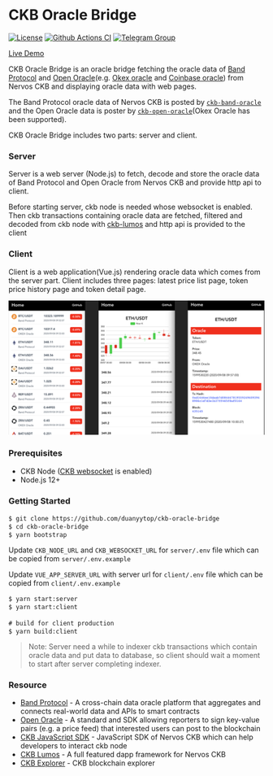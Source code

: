 # CKB Oracle Bridge

[![License](https://img.shields.io/badge/license-MIT-green)](https://github.com/duanyytop/ckb-oracle-bridge/blob/master/LICENSE)
[![Github Actions CI](https://github.com/duanyytop/ckb-oracle-bridge/workflows/CI/badge.svg?branch=master)](https://github.com/duanyytop/ckb-oracle-bridge/actions)
[![Telegram Group](https://cdn.rawgit.com/Patrolavia/telegram-badge/8fe3382b/chat.svg)](https://t.me/nervos_ckb_dev)

[Live Demo](https://oracle-bridge.ckbapp.dev/)

CKB Oracle Bridge is an oracle bridge fetching the oracle data of [Band Protocol](https://bandprotocol.com/) and [Open Oracle](https://github.com/compound-finance/open-oracle)(e.g. [Okex oracle](https://www.okex.com/docs/en/#oracle-oracle) and [Coinbase oracle](https://docs.pro.coinbase.com/#oracle)) from Nervos CKB and displaying oracle data with web pages.

The Band Protocol oracle data of Nervos CKB is posted by [`ckb-band-oracle`](https://github.com/duanyytop/ckb-band-oracle) and the Open Oracle data is poster by [`ckb-open-oracle`](https://github.com/duanyytop/ckb-open-oracle)(Okex Oracle has been supported).

CKB Oracle Bridge includes two parts: server and client.

### Server

Server is a web server (Node.js) to fetch, decode and store the oracle data of Band Protocol and Open Oracle from Nervos CKB and provide http api to client.

Before starting server, ckb node is needed whose websocket is enabled. Then ckb transactions containing oracle data are fetched, filtered and decoded from ckb node with [ckb-lumos](https://github.com/nervosnetwork/lumos) and http api is provided to the client

### Client

Client is a web application(Vue.js) rendering oracle data which comes from the server part. Client includes three pages: latest price list page, token price history page and token detail page.

![Oracle Snapshot](./snapshot/oracle.png)

### Prerequisites

- CKB Node ([CKB websocket](https://github.com/nervosnetwork/ckb/wiki/RPC-subscription) is enabled)
- Node.js 12+

### Getting Started

```shell
$ git clone https://github.com/duanyytop/ckb-oracle-bridge
$ cd ckb-oracle-bridge
$ yarn bootstrap
```

Update `CKB_NODE_URL` and `CKB_WEBSOCKET_URL` for `server/.env` file which can be copied from `server/.env.example`

Update `VUE_APP_SERVER_URL` with server url for `client/.env` file which can be copied from `client/.env.example`

```shell
$ yarn start:server
$ yarn start:client

# build for client production
$ yarn build:client
```

> Note: Server need a while to indexer ckb transactions which contain oracle data and put data to database, so client should wait a moment to start after server completing indexer.

### Resource

- [Band Protocol](https://bandprotocol.com/) - A cross-chain data oracle platform that aggregates and connects real-world data and APIs to smart contracts
- [Open Oracle](https://github.com/compound-finance/open-oracle) - A standard and SDK allowing reporters to sign key-value pairs (e.g. a price feed) that interested users can post to the blockchain
- [CKB JavaScript SDK](https://github.com/nervosnetwork/ckb-sdk-js) - JavaScript SDK of Nervos CKB which can help developers to interact ckb node
- [CKB Lumos](https://github.com/nervosnetwork/lumos) - A full featured dapp framework for Nervos CKB
- [CKB Explorer](https://explorer.nervos.org) - CKB blockchain explorer
